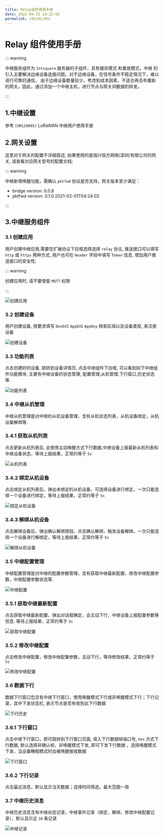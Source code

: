 ```yaml
---
title: Relay组件使用手册
date: 2022-04-15 14:22:02
permalink: /03/01/03/
---
```

# Relay 组件使用手册

::: warning

中继服务组件为 `Iotsquare` 服务器的子组件，具有缓存模式 和重放模式，中继 的引入主要解决边缘设备连接问题。对于边缘设备，在信号条件不稳定情况下，难以进行可靠的通信， 由于边缘设备数量较少，考虑到成本因素，不适合再去布置新的网关。因此，通过添加一个中继主机，进行节点与网关间数据的转发。

:::

## 1.中继设置

参考 `[UM120095]` LoRaWAN 中继用户使用手册

## 2.网关设置

这⾥对于⽹关的配置不详细叙述, 如果使⽤的是瑞兴恒⽅⽹络(深圳)有限公司的⽹关, 请查看对应⽹关型号的配置⽂档;

::: warning

中继新增唤醒功能，需确认 `pktfwd` 协议是否支持，网关版本至少满足：
* bridge version: 0.0.8
* pktfwd version: 0.1.0 2021-02-01T04:24:02

:::

## 3.中继服务组件

### 3.1 创建应用

⽤⼾创建中继应⽤,需要在扩展协议下拉框选择选择 `relay` 协议, 推送接口可以填写 `http` 或 `https` 两种方式, 用户也可在 `Header` 字段中填写 `Token` 信息, 增加用户推送接口的安全性;

::: warning

创建应用时, 请不要使能 `MQTT` 权限

:::

![创建应用](https://wiki.risinghf.com/upload/img/af58a8652df1fe4f8a2f4cda03db69b2.png)

### 3.2 创建设备

⽤⼾创建设备, 按要求填写 `DevEUI` `AppEUI` `AppKey` 频率区域以及设备类型, 来注册设备

![创建设备](https://wiki.risinghf.com/upload/img/36544449ae1814a45859876c8a427e00.png)

### 3.3 功能列表

点击创建好的设备, 跳转到设备详情⻚, 点击中继组件下拉框, 可以看到如下中继组件功能模块, 主要有中继设备的状态管理, 配置管理,从机管理,下⾏窗口,历史状态等.

![功能列表](https://wiki.risinghf.com/upload/img/e383974d180b6f7a2e9267afffe81a65.png)

### 3.4 中继从机管理

中继从机管理是对中继的从机设备管理，含有从机状态列表，从机设备绑定，从机设备解绑等.

### 3.4.1 获取从机列表

点击更新从机列表后, 会使用主动唤醒方式下行数据,中继设备上报最新从机列表和中继设备状态，等待上报结果，正常约等于 `5s`

![从机列表](https://wiki.risinghf.com/upload/img/8da9541281baf9626d78e4fda8eb00f0.png)

### 3.4.2 绑定从机设备

点击绑定从机列表后，弹出未绑定的从机设备，可选择设备进行绑定，一次只能选择一个设备进行绑定，等待上报结果，正常约等于 `5s`

![绑定从机设备](https://wiki.risinghf.com/upload/img/c6afea83898e2be917eb48616f40c4ca.png)

### 3.4.3 解绑从机设备

点击解绑设备后，弹出确认解绑按钮，点击确认解绑，触发设备解绑，一次只能选择一个设备进行解绑定，等待上报结果，正常约等于 `5s`

 ![解绑从机设备](https://wiki.risinghf.com/upload/img/579946c78208147f90f137cf4f46427c.png)

### 3.5 中继配置管理

中继配置管理是对中继的配置参数管理，含有获取中继最新配置，修改中继配置参数，中继配置参数状态等.

![中继配置](https://wiki.risinghf.com/upload/img/9ce0267be95597049477b1971f5c043c.png)

### 3.5.1 获取中继最新配置

点击获取中继最新配置，弹出对话框确定，会主动下行，中继设备上报配置参数等信息. 等待上报结果，正常约等于 `5s`

![获取中继配置](https://wiki.risinghf.com/upload/img/88a40855ddc99dd13196d48e1aed2f3c.png)

### 3.5.2 修改中继配置

点击修改中继配置，修改中继配置参数，主动下行，等待修改结果，正常约等于 `5s`

 ![修改中继配置](https://wiki.risinghf.com/upload/img/c0b60af951f8574e7db624451ae4080d.png)

### 3.6 数据下行

数据下行窗口包含有中继下行窗口，使用唤醒模式下行或非唤醒模式下行；下行记录，其中下发状态栏, 表⽰节点是否有收到此下⾏数据

 ![下行历史](https://wiki.risinghf.com/upload/img/397b3002b6900baf4bab67b6e5145124.png)

### 3.6.1 下行窗口

点击中继下行窗口，即可跳转到下⾏窗口⻚⾯,  填⼊下⾏数据帧端口号, `hex` ⽅式下⾏数据, 默认选择⾮确认帧，非唤醒模式下发, 即可下发下⾏数据 ，选择唤醒模式下发，当设备睡眠模式时会被唤醒接收数据

![下行窗口](https://wiki.risinghf.com/upload/img/37dfc6cc75d783741d864bde72a9fd65.png)

### 3.6.2 下行记录

点击最近消息，默认显示当天数据；选择时间筛选，最大范围一周

### 3.7 中继历史消息

中继历史消息含有中继状态记录，中继事件记录（绑定，解绑，修改中继配置记录），默认显示近 `10` 条记录

![中继记录](https://wiki.risinghf.com/upload/img/e372ef8a3da1fb9f826bcf52600dd84e.png)
